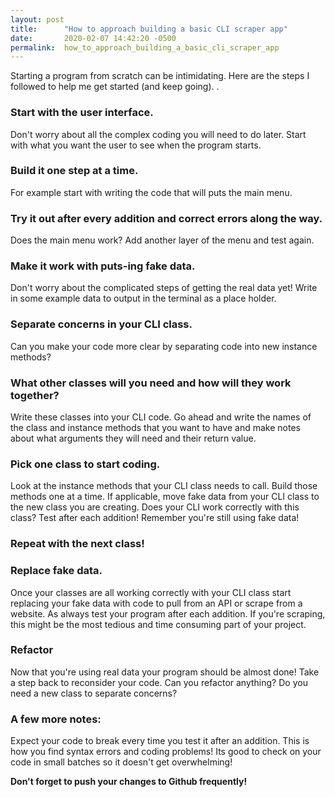 ```yaml
---
layout: post
title:      "How to approach building a basic CLI scraper app"
date:       2020-02-07 14:42:20 -0500
permalink:  how_to_approach_building_a_basic_cli_scraper_app
---
```


Starting a program from scratch can be intimidating.  Here are the steps I followed to help me get started (and keep going).
.
### Start with the user interface.

Don't worry about all the complex coding you will need to do later.  Start with what you want the user to see when the program starts.

### Build it one step at a time.

For example start with writing the code that will puts the main menu.

### Try it out after every addition and correct errors along the way.

Does the main menu work?  Add another layer of the menu and test again.

### Make it work with puts-ing fake data.

Don't worry about the complicated steps of getting the real data yet!  Write in some example data to output in the terminal as a place holder.

### Separate concerns in your CLI class.

Can you make your code more clear by separating code into new instance methods?
	
### What other classes will you need and how will they work together?

Write these classes into your CLI code.  Go ahead and write the names of the class and instance methods that you want to have and make notes about what arguments they will need and their return value.

### Pick one class to start coding.

Look at the instance methods that your CLI class needs to call.  Build those methods one at a time.  If applicable, move fake data from your CLI class to the new class you are creating.  Does your CLI work correctly with this class?  Test after each addition!  Remember you're still using fake data!
	
### Repeat with the next class!

### Replace fake data.

Once your classes are all working correctly with your CLI class start replacing your fake data with code to pull from an API or scrape from a website.  As always test your program after each addition.  If you're scraping, this might be the most tedious and time consuming part of your project.  

### Refactor

Now that you're using real data your program should be almost done!  Take a step back to reconsider your code.  Can you refactor anything?  Do you need a new class to separate concerns?

### A few more notes:  

Expect your code to break every time you test it after an addition.  This is how you find syntax errors and coding problems!  Its good to check on your code in small batches so it doesn't get overwhelming!  

**Don't forget to push your changes to Github frequently!**
